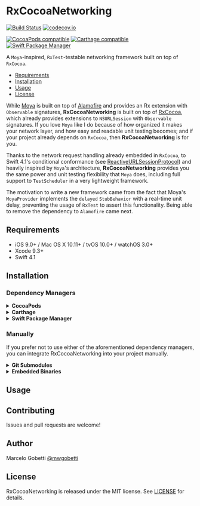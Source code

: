 # RxCocoaNetworking


[![Build Status](https://travis-ci.org/gobetti/RxCocoaNetworking.svg)](https://travis-ci.org/gobetti/RxCocoaNetworking) [![codecov.io](http://codecov.io/github/gobetti/RxCocoaNetworking/coverage.svg?branch=master)](http://codecov.io/github/gobetti/RxCocoaNetworking?branch=master)

[![CocoaPods compatible](https://img.shields.io/cocoapods/v/RxCocoaNetworking.svg)](https://cocoapods.org/pods/RxCocoaNetworking)
[![Carthage compatible](https://img.shields.io/badge/Carthage-compatible-4BC51D.svg?style=flat)](https://github.com/Carthage/Carthage)
[![Swift Package Manager](https://img.shields.io/badge/Swift%20Package%20Manager-compatible-brightgreen.svg)](https://github.com/apple/swift-package-manager)

A `Moya`-inspired, `RxTest`-testable networking framework built on top of `RxCocoa`.

- [Requirements](#requirements)
- [Installation](#installation)
- [Usage](#usage)
- [License](#license)

While [Moya](https://github.com/Moya/Moya) is built on top of [Alamofire](https://github.com/Alamofire/Alamofire) and provides an Rx extension with `Observable` signatures, **RxCocoaNetworking** is built on top of [RxCocoa](https://github.com/ReactiveX/RxSwift), which already provides extensions to `NSURLSession` with `Observable` signatures. If you love `Moya` like I do because of how organized it makes your network layer, and how easy and readable unit testing becomes; and if your project already depends on `RxCocoa`, then **RxCocoaNetworking** is for you.

Thanks to the network request handling already embedded in `RxCocoa`, to Swift 4.1's conditional conformance (see [ReactiveURLSessionProtocol](https://github.com/gobetti/RxCocoaNetworking/blob/master/Sources/Core/ReactiveURLSessionProtocol.swift)) and heavily inspired by `Moya`'s architecture, **RxCocoaNetworking** provides you the same power and unit testing flexibility that `Moya` does, including full support to `TestScheduler` in a very lightweight framework.

The motivation to write a new framework came from the fact that Moya's `MoyaProvider` implements the `delayed` `StubBehavior` with a real-time unit delay, preventing the usage of `RxTest` to assert this functionality. Being able to remove the dependency to `Alamofire` came next.

## Requirements

- iOS 9.0+ / Mac OS X 10.11+ / tvOS 10.0+ / watchOS 3.0+
- Xcode 9.3+
- Swift 4.1

## Installation

### Dependency Managers
<details>
  <summary><strong>CocoaPods</strong></summary>

[CocoaPods](http://cocoapods.org) is a dependency manager for Cocoa projects. You can install it with the following command:

```bash
$ gem install cocoapods
```

To integrate RxCocoaNetworking into your Xcode project using CocoaPods, specify it in your `Podfile`:

```ruby
source 'https://github.com/CocoaPods/Specs.git'
platform :ios, '9.0'
use_frameworks!

pod 'RxCocoaNetworking', '~> 0.0.1'
```

Then, run the following command:

```bash
$ pod install
```

</details>

<details>
  <summary><strong>Carthage</strong></summary>

[Carthage](https://github.com/Carthage/Carthage) is a decentralized dependency manager that automates the process of adding frameworks to your Cocoa application.

You can install Carthage with [Homebrew](http://brew.sh/) using the following command:

```bash
$ brew update
$ brew install carthage
```

To integrate RxCocoaNetworking into your Xcode project using Carthage, specify it in your `Cartfile`:

```ogdl
github "gobetti/RxCocoaNetworking" ~> 0.0.1
```

</details>

<details>
  <summary><strong>Swift Package Manager</strong></summary>

To use RxCocoaNetworking as a [Swift Package Manager](https://swift.org/package-manager/) package just add the following in your Package.swift file.

``` swift
import PackageDescription

let package = Package(
    name: "HelloRxCocoaNetworking",
    dependencies: [
        .Package(url: "https://github.com/gobetti/RxCocoaNetworking.git", .upToNextMajor(from: "0.0.1"))
    ]
)
```
</details>

### Manually

If you prefer not to use either of the aforementioned dependency managers, you can integrate RxCocoaNetworking into your project manually.

<details>
  <summary><strong>Git Submodules</strong></summary><p>

- Open up Terminal, `cd` into your top-level project directory, and run the following command "if" your project is not initialized as a git repository:

```bash
$ git init
```

- Add RxCocoaNetworking as a git [submodule](http://git-scm.com/docs/git-submodule) by running the following command:

```bash
$ git submodule add https://github.com/gobetti/RxCocoaNetworking.git
$ git submodule update --init --recursive
```

- Open the new `RxCocoaNetworking` folder, and drag the `RxCocoaNetworking.xcodeproj` into the Project Navigator of your application's Xcode project.

    > It should appear nested underneath your application's blue project icon. Whether it is above or below all the other Xcode groups does not matter.

- Select the `RxCocoaNetworking.xcodeproj` in the Project Navigator and verify the deployment target matches that of your application target.
- Next, select your application project in the Project Navigator (blue project icon) to navigate to the target configuration window and select the application target under the "Targets" heading in the sidebar.
- In the tab bar at the top of that window, open the "General" panel.
- Click on the `+` button under the "Embedded Binaries" section.
- You will see two different `RxCocoaNetworking.xcodeproj` folders each with two different versions of the `RxCocoaNetworking.framework` nested inside a `Products` folder.

    > It does not matter which `Products` folder you choose from.

- Select the `RxCocoaNetworking.framework`.

- And that's it!

> The `RxCocoaNetworking.framework` is automagically added as a target dependency, linked framework and embedded framework in a copy files build phase which is all you need to build on the simulator and a device.

</p></details>

<details>
  <summary><strong>Embedded Binaries</strong></summary><p>

- Download the latest release from https://github.com/gobetti/RxCocoaNetworking/releases
- Next, select your application project in the Project Navigator (blue project icon) to navigate to the target configuration window and select the application target under the "Targets" heading in the sidebar.
- In the tab bar at the top of that window, open the "General" panel.
- Click on the `+` button under the "Embedded Binaries" section.
- Add the downloaded `RxCocoaNetworking.framework`.
- And that's it!

</p></details>

## Usage

## Contributing

Issues and pull requests are welcome!

## Author

Marcelo Gobetti [@mwgobetti](https://twitter.com/mwgobetti)

## License

RxCocoaNetworking is released under the MIT license. See [LICENSE](https://github.com/gobetti/RxCocoaNetworking/blob/master/LICENSE) for details.
